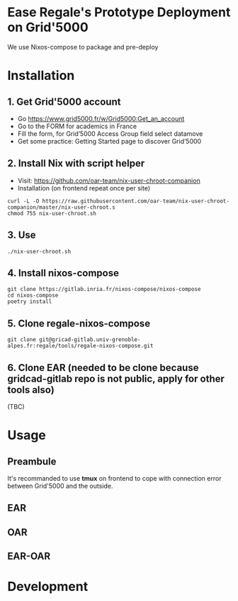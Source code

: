 
Ease Regale's Prototype Deployment on Grid'5000
============================================================

We use Nixos-compose to package and pre-deploy

# Installation

## 1. Get Grid'5000 account
 - Go https://www.grid5000.fr/w/Grid5000:Get_an_account
 - Go to the FORM for academics in France
 - Fill the form, for Grid’5000 Access Group field select datamove
 - Get some practice: 
   Getting Started page to discover Grid’5000
   
## 2. Install Nix with script helper
 - Visit: https://github.com/oar-team/nix-user-chroot-companion
 - Installation (on frontend repeat once per site)   
 ```
 curl -L -O https://raw.githubusercontent.com/oar-team/nix-user-chroot-companion/master/nix-user-chroot.s 
 chmod 755 nix-user-chroot.sh
```
## 3. Use

```
./nix-user-chroot.sh
```

## 4. Install nixos-compose
```
git clone https://gitlab.inria.fr/nixos-compose/nixos-compose
cd nixos-compose
poetry install
```

## 5. Clone regale-nixos-compose
```
git clone git@gricad-gitlab.univ-grenoble-alpes.fr:regale/tools/regale-nixos-compose.git
```

## 6. Clone EAR (needed to be clone because gridcad-gitlab repo is not public, apply for other tools also)  

(TBC)

# Usage

## Preambule 
It's recommanded to use **tmux** on frontend to cope with connection error between Grid'5000 and the outside.

## EAR

## OAR

## EAR-OAR

# Development
